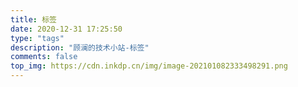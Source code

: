 ```yaml
---
title: 标签
date: 2020-12-31 17:25:50
type: "tags"
description: "顾澜的技术小站-标签"
comments: false
top_img: https://cdn.inkdp.cn/img/image-202101082333498291.png
---
```

